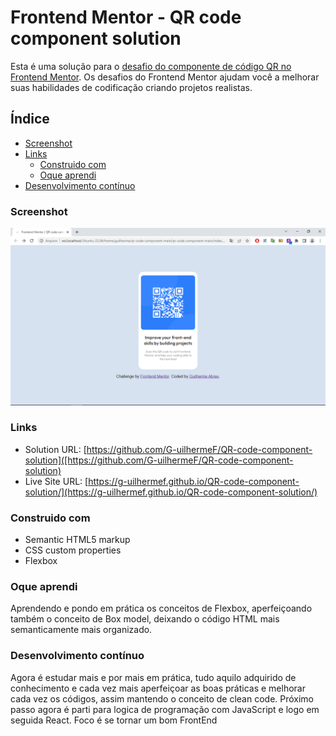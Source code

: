 # Frontend Mentor - QR code component solution

Esta é uma solução para o [desafio do componente de código QR no Frontend Mentor](https://www.frontendmentor.io/challenges/qr-code-component-iux_sIO_H). Os desafios do Frontend Mentor ajudam você a melhorar suas habilidades de codificação criando projetos realistas.

## Índice

- [Screenshot](#screenshot)
- [Links](#links)
  - [Construido com](#construido-com)
  - [Oque aprendi](#oque-aprendi)
- [Desenvolvimento contínuo](#desenvolvimento-continuo)

### Screenshot

![](./images/qr-code-component-image.png)

### Links

- Solution URL: [https://github.com/G-uilhermeF/QR-code-component-solution]([https://github.com/G-uilhermeF/QR-code-component-solution)
- Live Site URL: [https://g-uilhermef.github.io/QR-code-component-solution/](https://g-uilhermef.github.io/QR-code-component-solution/)

### Construido com

- Semantic HTML5 markup
- CSS custom properties
- Flexbox

### Oque aprendi

Aprendendo e pondo em prática os conceitos de Flexbox, aperfeiçoando também o conceito de Box model, deixando o código HTML mais semanticamente mais organizado.

### Desenvolvimento contínuo

Agora é estudar mais e por mais em prática, tudo aquilo adquirido de conhecimento e cada vez mais aperfeiçoar as boas práticas e melhorar cada vez os códigos, assim mantendo o conceito de clean code. Próximo passo agora é parti para logica de programação com JavaScript e logo em seguida React. Foco é se tornar um bom FrontEnd
